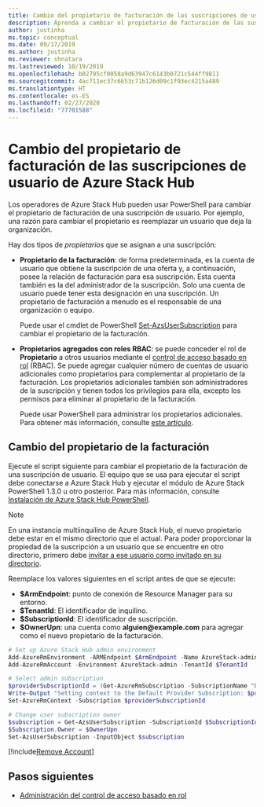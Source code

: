 ```yaml
---
title: Cambio del propietario de facturación de las suscripciones de usuario de Azure Stack Hub
description: Aprenda a cambiar el propietario de facturación de las suscripciones de usuario de Azure Stack Hub.
author: justinha
ms.topic: conceptual
ms.date: 09/17/2019
ms.author: justinha
ms.reviewer: shnatara
ms.lastreviewed: 10/19/2019
ms.openlocfilehash: b02795cf0058a9d63947c6143b0721c544ff9811
ms.sourcegitcommit: 4ac711ec37c6653c71b126d09c1f93ec4215a489
ms.translationtype: HT
ms.contentlocale: es-ES
ms.lasthandoff: 02/27/2020
ms.locfileid: "77701588"
---
```

# <a name="change-the-billing-owner-for-an-azure-stack-hub-user-subscription"></a>Cambio del propietario de facturación de las suscripciones de usuario de Azure Stack Hub

Los operadores de Azure Stack Hub pueden usar PowerShell para cambiar el propietario de facturación de una suscripción de usuario. Por ejemplo, una razón para cambiar el propietario es reemplazar un usuario que deja la organización.

Hay dos tipos de *propietarios* que se asignan a una suscripción:

- **Propietario de la facturación**: de forma predeterminada, es la cuenta de usuario que obtiene la suscripción de una oferta y, a continuación, posee la relación de facturación para esa suscripción. Esta cuenta también es la del administrador de la suscripción. Solo una cuenta de usuario puede tener esta designación en una suscripción. Un propietario de facturación a menudo es el responsable de una organización o equipo.

  Puede usar el cmdlet de PowerShell [Set-AzsUserSubscription](/powershell/module/azs.subscriptions.admin/set-azsusersubscription) para cambiar el propietario de la facturación.  

- **Propietarios agregados con roles RBAC**: se puede conceder el rol de **Propietario** a otros usuarios mediante el [control de acceso basado en rol](azure-stack-manage-permissions.md) (RBAC). Se puede agregar cualquier número de cuentas de usuario adicionales como propietarios para complementar al propietario de la facturación. Los propietarios adicionales también son administradores de la suscripción y tienen todos los privilegios para ella, excepto los permisos para eliminar al propietario de la facturación.

  Puede usar PowerShell para administrar los propietarios adicionales. Para obtener más información, consulte [este artículo](/azure/role-based-access-control/role-assignments-powershell).

## <a name="change-the-billing-owner"></a>Cambio del propietario de la facturación

Ejecute el script siguiente para cambiar el propietario de la facturación de una suscripción de usuario. El equipo que se usa para ejecutar el script debe conectarse a Azure Stack Hub y ejecutar el módulo de Azure Stack PowerShell 1.3.0 u otro posterior. Para más información, consulte [Instalación de Azure Stack Hub PowerShell](azure-stack-powershell-install.md).

>[!NOTE]
>En una instancia multiinquilino de Azure Stack Hub, el nuevo propietario debe estar en el mismo directorio que el actual. Para poder proporcionar la propiedad de la suscripción a un usuario que se encuentre en otro directorio, primero debe [invitar a ese usuario como invitado en su directorio](/azure/active-directory/b2b/add-users-administrator).

Reemplace los valores siguientes en el script antes de que se ejecute:

- **$ArmEndpoint**: punto de conexión de Resource Manager para su entorno.
- **$TenantId**: El identificador de inquilino.
- **$SubscriptionId**: El identificador de suscripción.
- **$OwnerUpn**: una cuenta como **alguien\@example.com** para agregar como el nuevo propietario de la facturación.

```powershell
# Set up Azure Stack Hub admin environment
Add-AzureRmEnvironment -ARMEndpoint $ArmEndpoint -Name AzureStack-admin
Add-AzureRmAccount -Environment AzureStack-admin -TenantId $TenantId

# Select admin subscription
$providerSubscriptionId = (Get-AzureRmSubscription -SubscriptionName "Default Provider Subscription").Id
Write-Output "Setting context to the Default Provider Subscription: $providerSubscriptionId"
Set-AzureRmContext -Subscription $providerSubscriptionId

# Change user subscription owner
$subscription = Get-AzsUserSubscription -SubscriptionId $SubscriptionId
$Subscription.Owner = $OwnerUpn
Set-AzsUserSubscription -InputObject $subscription
```

[!include[Remove Account](../../includes/remove-account.md)]

## <a name="next-steps"></a>Pasos siguientes

- [Administración del control de acceso basado en rol](azure-stack-manage-permissions.md)
